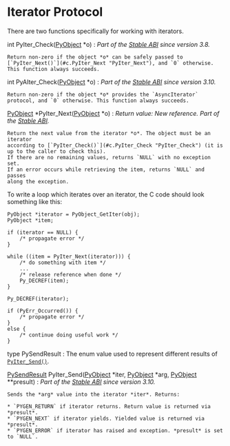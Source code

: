 Iterator Protocol
=================

There are two functions specifically for working with iterators.

int PyIter\_Check([PyObject](structures.html#c.PyObject "PyObject") \*o)
:   *Part of the [Stable ABI](stable.html#stable) since version 3.8.*

    Return non-zero if the object *o* can be safely passed to
    [`PyIter_Next()`](#c.PyIter_Next "PyIter_Next"), and `0` otherwise. This function always succeeds.

int PyAIter\_Check([PyObject](structures.html#c.PyObject "PyObject") \*o)
:   *Part of the [Stable ABI](stable.html#stable) since version 3.10.*

    Return non-zero if the object *o* provides the `AsyncIterator`
    protocol, and `0` otherwise. This function always succeeds.

[PyObject](structures.html#c.PyObject "PyObject") \*PyIter\_Next([PyObject](structures.html#c.PyObject "PyObject") \*o)
:   *Return value: New reference.* *Part of the [Stable ABI](stable.html#stable).*

    Return the next value from the iterator *o*. The object must be an iterator
    according to [`PyIter_Check()`](#c.PyIter_Check "PyIter_Check") (it is up to the caller to check this).
    If there are no remaining values, returns `NULL` with no exception set.
    If an error occurs while retrieving the item, returns `NULL` and passes
    along the exception.

To write a loop which iterates over an iterator, the C code should look
something like this:

```
PyObject *iterator = PyObject_GetIter(obj);
PyObject *item;

if (iterator == NULL) {
    /* propagate error */
}

while ((item = PyIter_Next(iterator))) {
    /* do something with item */
    ...
    /* release reference when done */
    Py_DECREF(item);
}

Py_DECREF(iterator);

if (PyErr_Occurred()) {
    /* propagate error */
}
else {
    /* continue doing useful work */
}

```

type PySendResult
:   The enum value used to represent different results of [`PyIter_Send()`](#c.PyIter_Send "PyIter_Send").

[PySendResult](#c.PySendResult "PySendResult") PyIter\_Send([PyObject](structures.html#c.PyObject "PyObject") \*iter, [PyObject](structures.html#c.PyObject "PyObject") \*arg, [PyObject](structures.html#c.PyObject "PyObject") \*\*presult)
:   *Part of the [Stable ABI](stable.html#stable) since version 3.10.*

    Sends the *arg* value into the iterator *iter*. Returns:

    * `PYGEN_RETURN` if iterator returns. Return value is returned via *presult*.
    * `PYGEN_NEXT` if iterator yields. Yielded value is returned via *presult*.
    * `PYGEN_ERROR` if iterator has raised and exception. *presult* is set to `NULL`.